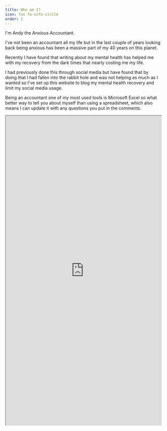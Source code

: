 ```yaml
---
title: Who am I?
icon: fas fa-info-circle
order: 1
---
```


I'm Andy the Anxious Accountant.

I've not been an accountant all my life but in the last couple of years looking back being anxious has been a massive part of my 40 years on this planet.

Recently I have found that writing about my mental health has helped me with my recovery from the dark times that nearly costing me my life.

I had previously done this through social media but have found that by doing that I had fallen into the rabbit hole and was not helping as much as I wanted so I've set up this website to blog my mental health recovery and limit my social media usage.

Being an accountant one of my most used tools is Microsoft Excel so what better way to tell you about myself than using a spreadsheet, which also means I can update it with any questions you put in the comments.

<iframe height="1000" src="https://docs.google.com/spreadsheets/d/e/2PACX-1vTPlsievRpU_Ds6JCh6tYKfEfqgvc0CaZhaAY42TmgfKaqOHbIjmu89WivkJXlAG5KQcnZFKtF0fhEI/pubhtml?gid=0&amp;single=true&amp;widget=true&amp;headers=false" width="100%"></iframe>